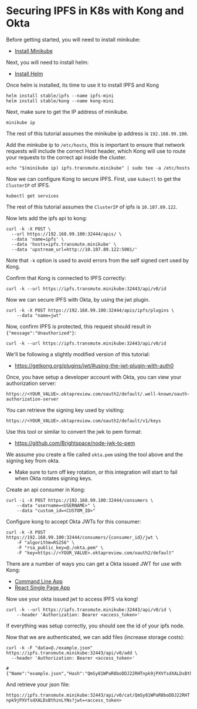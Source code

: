# Securing IPFS in K8s with Kong and Okta

Before getting started, you will need to install minikube:

- [Install Minikube](https://kubernetes.io/docs/getting-started-guides/minikube/)

Next, you will need to install helm:

- [Install Helm](https://github.com/kubernetes/helm/blob/master/docs/install.md)

Once helm is installed, its time to use it to install IPFS and Kong

```
helm install stable/ipfs --name ipfs-mini
helm install stable/kong --name kong-mini
```

Next, make sure to get the IP address of minikube.

```
minikube ip
```

The rest of this tutorial assumes the minikube ip address is `192.168.99.100`.

Add the minkube ip to `/etc/hosts`, this is important to ensure that network requests will include the correct Host header, which Kong will use to route your requests to the correct api inside the cluster.

```
echo "$(minikube ip) ipfs.transmute.minikube" | sudo tee -a /etc/hosts
```

Now we can configure Kong to secure IPFS. First, use `kubectl` to get the `ClusterIP` of IPFS.

```
kubectl get services
```

The rest of this tutorial assumes the `ClusterIP` of ipfs is `10.107.89.122`.

Now lets add the ipfs api to kong:

```
curl -k -X POST \
  --url https://192.168.99.100:32444/apis/ \
  --data 'name=ipfs' \
  --data 'hosts=ipfs.transmute.minikube' \
  --data 'upstream_url=http://10.107.89.122:5001/'
```

Note that `-k` option  is used to avoid errors from the self signed cert used by Kong.

Confirm that Kong is connected to IPFS correctly:

```
curl -k --url https://ipfs.transmute.minikube:32443/api/v0/id
```

Now we can secure IPFS with Okta, by using the jwt plugin.

```
curl -k -X POST https://192.168.99.100:32444/apis/ipfs/plugins \
    --data "name=jwt"
```

Now, confirm IPFS is protected, this request should result in `{"message":"Unauthorized"}`:

```
curl -k --url https://ipfs.transmute.minikube:32443/api/v0/id
```

We'll be following a slightly modified version of this tutorial:

- https://getkong.org/plugins/jwt/#using-the-jwt-plugin-with-auth0

Once, you have setup a developer account with Okta, you can view your authorization server:

`https://<YOUR_VALUE>.oktapreview.com/oauth2/default/.well-known/oauth-authorization-server`

You can retrieve the signing key used by visiting:

`https://<YOUR_VALUE>.oktapreview.com/oauth2/default/v1/keys`

Use this tool or similar to convert the jwk to pem format:

- https://github.com/Brightspace/node-jwk-to-pem

We assume you create a file called `okta.pem` using the tool above and the signing key from okta.

* Make sure to turn off key rotation, or this integration will start to fail when Okta rotates signing keys.

Create an api consumer in Kong:

```
curl -i -X POST https://192.168.99.100:32444/consumers \
    --data "username=<USERNAME>" \
    --data "custom_id=<CUSTOM_ID>"
```

Configure kong to accept Okta JWTs for this consumer:

```
curl -k -X POST https://192.168.99.100:32444/consumers/{consumer_id}/jwt \
    -F "algorithm=RS256" \
    -F "rsa_public_key=@./okta.pem" \
    -F "key=https://<YOUR_VALUE>.oktapreview.com/oauth2/default"
```

There are a number of ways you can get a Okta issued JWT for use with Kong:

- [Command Line App](https://developer.okta.com/authentication-guide/implementing-authentication/auth-code-pkce)
- [React Single Page App](https://developer.okta.com/blog/2017/03/30/react-okta-sign-in-widget)

Now use your okta issued jwt to access IPFS via kong!

```
curl -k --url https://ipfs.transmute.minikube:32443/api/v0/id \
    --header 'Authorization: Bearer <access_token>'
```

If everything was setup correctly, you should see the id of your ipfs node.

Now that we are authenticated, we can add files (increase storage costs):

```
curl -k -F "data=@./example.json" https://ipfs.transmute.minikube:32443/api/v0/add \
  --header 'Authorization: Bearer <access_token>'

# {"Name":"example.json","Hash":"QmSy81WPaR8boDDJ22RHTnpk9jPXVfsdXALDsBthznLYNs"}
```

And retrieve your json file:

`https://ipfs.transmute.minikube:32443/api/v0/cat/QmSy81WPaR8boDDJ22RHTnpk9jPXVfsdXALDsBthznLYNs?jwt=<access_token>`


